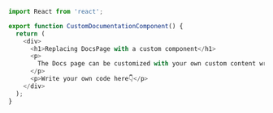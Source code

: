 ```js filename="CustomDocumentationComponent.js|jsx" renderer="common" language="js" tabTitle="js-component"
import React from 'react';

export function CustomDocumentationComponent() {
  return (
    <div>
      <h1>Replacing DocsPage with a custom component</h1>
      <p>
        The Docs page can be customized with your own custom content written as a React Component.
      </p>
      <p>Write your own code here👇</p>
    </div>
  );
}
```


